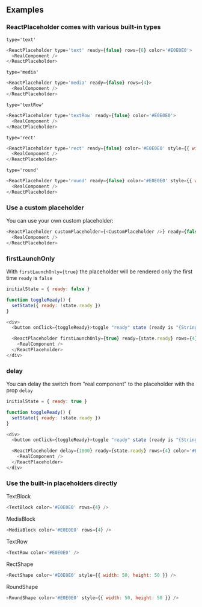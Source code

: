 ## Examples

### ReactPlaceholder comes with various built-in types

`type='text'`
```js
<ReactPlaceholder type='text' ready={false} rows={6} color='#E0E0E0'>
  <RealComponent />
</ReactPlaceholder>
```

`type='media'`
```js
<ReactPlaceholder type='media' ready={false} rows={4}>
  <RealComponent />
</ReactPlaceholder>
```

`type='textRow'`
```js
<ReactPlaceholder type='textRow' ready={false} color='#E0E0E0'>
  <RealComponent />
</ReactPlaceholder>
```

`type='rect'`
```js
<ReactPlaceholder type='rect' ready={false} color='#E0E0E0' style={{ width: 50, height: 50 }}>
  <RealComponent />
</ReactPlaceholder>
```

`type='round'`
```js
<ReactPlaceholder type='round' ready={false} color='#E0E0E0' style={{ width: 50, height: 50 }}>
  <RealComponent />
</ReactPlaceholder>
```

### Use a custom placeholder
You can use your own custom placeholder:

```js
<ReactPlaceholder customPlaceholder={<CustomPlaceholder />} ready={false}>
  <RealComponent />
</ReactPlaceholder>
```

### firstLaunchOnly
With `firstLaunchOnly={true}` the placeholder will be rendered only the first time `ready` is `false`

```js
initialState = { ready: false }

function toggleReady() {
  setState({ ready: !state.ready })
}

<div>
  <button onClick={toggleReady}>toggle "ready" state (ready is "{String(state.ready)}")</button>

  <ReactPlaceholder firstLaunchOnly={true} ready={state.ready} rows={4} color='#E0E0E0'>
    <RealComponent />
  </ReactPlaceholder>
</div>
```

### delay
You can delay the switch from "real component" to the placeholder with the prop `delay`

```js
initialState = { ready: true }

function toggleReady() {
  setState({ ready: !state.ready })
}

<div>
  <button onClick={toggleReady}>toggle "ready" state (ready is "{String(state.ready)}")</button>

  <ReactPlaceholder delay={1000} ready={state.ready} rows={4} color='#E0E0E0'>
    <RealComponent />
  </ReactPlaceholder>
</div>
```

### Use the built-in placeholders directly

TextBlock
```js
<TextBlock color='#E0E0E0' rows={4} />
```

MediaBlock
```js
<MediaBlock color='#E0E0E0' rows={4} />
```

TextRow
```js
<TextRow color='#E0E0E0' />
```

RectShape
```js
<RectShape color='#E0E0E0' style={{ width: 50, height: 50 }} />
```

RoundShape
```js
<RoundShape color='#E0E0E0' style={{ width: 50, height: 50 }} />
```

